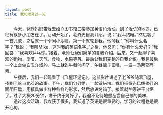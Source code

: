```yaml
---
layout: post
title: 我和老外过一天
---
```



　　今天，爸爸妈妈带我去绍兴图书馆三楼参加英语角活动。到了活动的地方，已经有很多小朋友在了。活动开始了，老外先自我介绍，说：“我叫约翰。”然后唱了一首儿歌，之后就一个个问小朋友，第一个就轮到我，他问我：“你叫什么名字？”我说：“我叫Mike，这时我的英语名字。”之后，他又问：“你有什么爱好？”我回答：“我喜欢乒乓球。”接着，老师让我们简单的自我介绍。后来，又一起聊了喜欢的动物、季节、天气、食物、水果等等。最后让我们完整的自我介绍。我是最后一个上台做自我介绍的。马上就到午餐时间了，午餐很丰富哦，一饭一汤两荤两素。    
　　午餐后，我们一起观看了《飞屋环游记》。这部影片讲述了老爷爷随着飞屋，找到了鸵鸟化石的故事。下午，我们分好组，一起做烘培。我们把事先已经揉好的面团压扁，用模具做出各种各样的形状，然后放进烤箱了。接着就坐等饼干出炉了。过了大概20分钟，饼干终于烤好了，我迫不及待地想品尝自己做的美味。    
　　通过这次活动，我收获了很多，我知道了英语是很重要的，学习的过程也是很开心的。      
